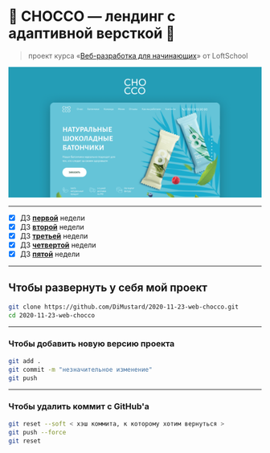 # :chocolate_bar: CHOCCO — лендинг с адаптивной версткой :chocolate_bar:

> проект курса «[Веб-разработка для начинающих](https://loftschool.com/course/web-beginner/)» от LoftSchool

![](https://github.com/DiMustard/2020-11-23-web-chocco/blob/master/images/cover.png)

---

- [X] ДЗ [__первой__](https://tasks.loftschool.com/middle/one.html) недели
- [X] ДЗ [__второй__](https://tasks.loftschool.com/middle/two.html) недели
- [X] ДЗ [__третьей__](https://tasks.loftschool.com/middle/three.html) недели
- [X] ДЗ [__четвертой__](https://tasks.loftschool.com/middle/four.html) недели
- [X] ДЗ [__пятой__](https://tasks.loftschool.com/middle/five.html) недели

---

## Чтобы развернуть у себя мой проект
```bash
git clone https://github.com/DiMustard/2020-11-23-web-chocco.git
cd 2020-11-23-web-chocco
```

---

### Чтобы добавить новую версию проекта
```bash
git add .
git commit -m "незначительное изменение"
git push
```

---

### Чтобы удалить коммит с GitHub'а
```bash
git reset --soft < хэш коммита, к которому хотим вернуться >
git push --force
git reset
```